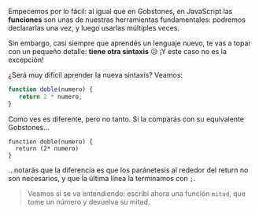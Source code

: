 Empecemos por lo fácil: al igual que en Gobstones, en JavaScript las **funciones** son unas de nuestras herramientas fundamentales: podremos declararlas una vez, y luego usarlas múltiples veces. 

Sin embargo, casi siempre que aprendés un lenguaje nuevo, te vas a topar con un pequeño detalle: **tiene otra sintaxis** :disappointed_relieved: ¡Y este caso no es la excepción! 

¿Será muy difícil aprender la nueva sintaxis? Veamos: 

```javascript
function doble(numero) {
   return 2 * numero;
}
```

Como ves es diferente, pero no tanto. Si la comparás con su equivalente Gobstones...

```gobstones
function doble(numero) { 
  return (2* numero)
}
```

...notarás que la diferencia es que los paránetesis al rededor del return no son necesarios, y que ĺa última línea la terminamos con `;`. 

> Veamos si se va entendiendo: escribí ahora una función `mitad`, que tome un número y devuelva su mitad. 

